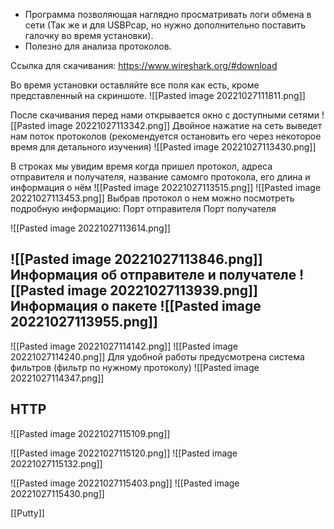 - Программа позволяющая наглядно просматривать логи обмена в сети (Так же и для USBPcap, но нужно дополнительно поставить галочку во время установки).
- Полезно для анализа протоколов.

Ссылка для скачивания: https://www.wireshark.org/#download

Во время установки оставляйте все поля как есть, кроме представленный на скриншоте.
![[Pasted image 20221027111811.png]]

После скачивания перед нами открывается окно с доступными сетями
![[Pasted image 20221027113342.png]]
Двойное нажатие на сеть выведет нам поток протоколов (рекомендуется остановить его через некоторое время для детального изучения)
![[Pasted image 20221027113430.png]]

В строках мы увидим время когда пришел протокол, адреса отправителя и получателя, название самомго протокола, его длина и информация о нём
![[Pasted image 20221027113515.png]]
![[Pasted image 20221027113453.png]]
Выбрав протокол о нем можно посмотреть подробную информацию:
Порт отправителя
Порт получателя

![[Pasted image 20221027113614.png]]

![[Pasted image 20221027113846.png]]
Информация об отправителе и получателе
![[Pasted image 20221027113939.png]]
Информация о пакете 
![[Pasted image 20221027113955.png]]
---
![[Pasted image 20221027114142.png]]
![[Pasted image 20221027114240.png]]
Для удобной работы предусмотрена система фильтров (фильтр по нужному протоколу)
![[Pasted image 20221027114347.png]]

## HTTP
![[Pasted image 20221027115109.png]]

![[Pasted image 20221027115120.png]]
![[Pasted image 20221027115132.png]]

![[Pasted image 20221027115403.png]]
![[Pasted image 20221027115430.png]]

[[Putty]]

